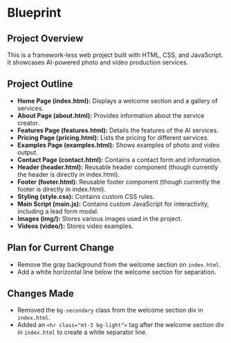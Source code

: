 # Blueprint

## Project Overview

This is a framework-less web project built with HTML, CSS, and JavaScript. It showcases AI-powered photo and video production services.

## Project Outline

- **Home Page (index.html):** Displays a welcome section and a gallery of services.
- **About Page (about.html):** Provides information about the service creator.
- **Features Page (features.html):** Details the features of the AI services.
- **Pricing Page (pricing.html):** Lists the pricing for different services.
- **Examples Page (examples.html):** Shows examples of photo and video output.
- **Contact Page (contact.html):** Contains a contact form and information.
- **Header (header.html):** Reusable header component (though currently the header is directly in index.html).
- **Footer (footer.html):** Reusable footer component (though currently the footer is directly in index.html).
- **Styling (style.css):** Contains custom CSS rules.
- **Main Script (main.js):** Contains custom JavaScript for interactivity, including a lead form modal.
- **Images (img/):** Stores various images used in the project.
- **Videos (video/):** Stores video examples.

## Plan for Current Change

- Remove the gray background from the welcome section on `index.html`.
- Add a white horizontal line below the welcome section for separation.

## Changes Made

- Removed the `bg-secondary` class from the welcome section div in `index.html`.
- Added an `<hr class="mt-3 bg-light">` tag after the welcome section div in `index.html` to create a white separator line.
